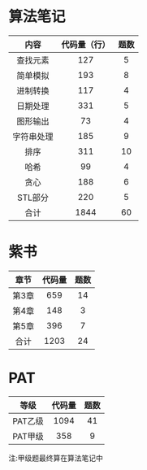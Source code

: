 # 算法笔记

|    内容    | 代码量（行） | 题数 |
| :--------: | :----------: | :--: |
|  查找元素  |     127      |  5   |
|  简单模拟  |     193      |  8   |
|  进制转换  |     117      |  4   |
|  日期处理  |     331      |  5   |
|  图形输出  |      73      |  4   |
| 字符串处理 |     185      |  9   |
|    排序    |     311      |  10  |
|    哈希    |      99      |  4   |
|    贪心    |     188      |  6   |
|  STL部分   |     220      |  5   |
|    合计    |     1844     |  60  |



# 紫书

| 章节  | 代码量 | 题数 |
| :---: | :----: | :--: |
| 第3章 |  659   |  14  |
| 第4章 |  148   |  3   |
| 第5章 |  396   |  7   |
| 合计  |  1203  |  24  |



# PAT

|  等级   | 代码量 | 题数 |
| :-----: | :----: | :--: |
| PAT乙级 |  1094  |  41  |
| PAT甲级 |  358   |  9   |

注:甲级题最终算在算法笔记中
